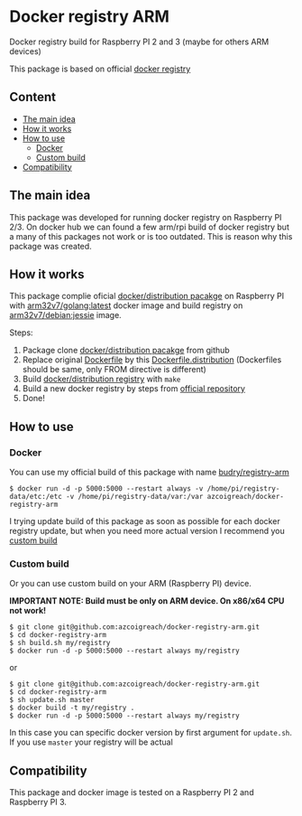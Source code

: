 # Docker registry ARM

Docker registry build for Raspberry PI 2 and 3 (maybe for others ARM devices)

This package is based on official [docker registry](https://github.com/docker/distribution-library-image/)

## Content

* [The main idea](#the-main-idea)
* [How it works](#how-it-works)
* [How to use](#how-to-use)
    * [Docker](#docker)
    * [Custom build](#custom-build)
* [Compatibility](#compatibility)

## The main idea

This package was developed for running docker registry on Raspberry PI 2/3. On docker hub we can found a few arm/rpi 
build of docker registry but a many of this packages not work or is too outdated. This is reason why this package was
created.

## How it works

This package complie oficial [docker/distribution pacakge](https://github.com/docker/distribution) on Raspberry PI with 
[arm32v7/golang:latest](https://hub.docker.com/r/arm32v7/golang/) docker image and build registry on 
[arm32v7/debian:jessie](https://hub.docker.com/r/arm32v7/debian/) image.

Steps: 

1. Package clone [docker/distribution pacakge](https://github.com/docker/distribution) from github
2. Replace original [Dockerfile](https://github.com/docker/distribution/blob/master/Dockerfile) by this 
[Dockerfile.distribution](https://github.com/Budry/docker-registry-arm/blob/master/distribution/Dockerfile) (Dockerfiles 
should be same, only FROM directive is different)
3. Build [docker/distribution registry](https://github.com/docker/distribution/tree/master/registry) with `make`
4. Build a new docker registry by steps from [official repository](https://github.com/docker/distribution-library-image)
5. Done!

## How to use 

### Docker 

You can use my official build of this package with name [budry/registry-arm](https://hub.docker.com/r/budry/registry-arm/)

```shell
$ docker run -d -p 5000:5000 --restart always -v /home/pi/registry-data/etc:/etc -v /home/pi/registry-data/var:/var azcoigreach/docker-registry-arm
```

I trying update build of this package as soon as possible for each docker registry update, but when you need more actual
 version I recommend you [custom build](#custom-build)  

### Custom build

Or you can use custom build on your ARM (Raspberry PI) device. 

**IMPORTANT NOTE: Build must be only on ARM device. On x86/x64 CPU not work!**

```shell
$ git clone git@github.com:azcoigreach/docker-registry-arm.git
$ cd docker-registry-arm
$ sh build.sh my/registry
$ docker run -d -p 5000:5000 --restart always my/registry
```

or 

```shell
$ git clone git@github.com:azcoigreach/docker-registry-arm.git
$ cd docker-registry-arm
$ sh update.sh master
$ docker build -t my/registry .
$ docker run -d -p 5000:5000 --restart always my/registry
```

In this case you can specific docker version by first argument for `update.sh`. If you use `master` your registry will
be actual

## Compatibility

This package and docker image is tested on a Raspberry PI 2 and Raspberry PI 3.
